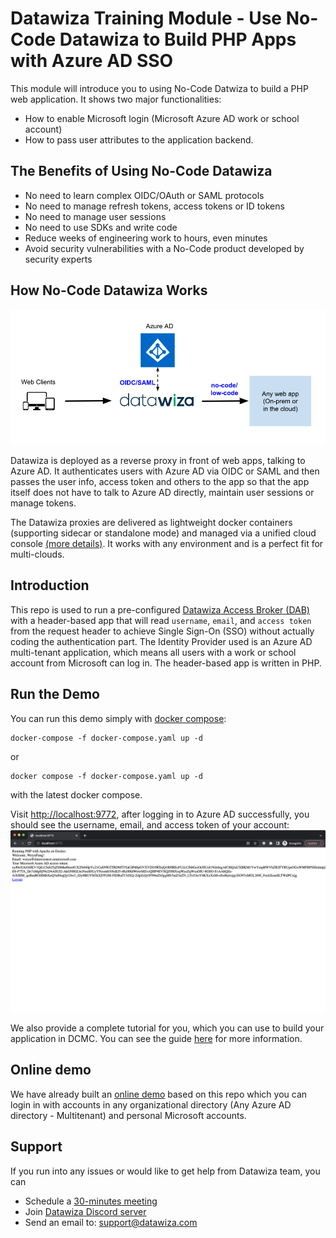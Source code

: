 # Datawiza Training Module - Use No-Code Datawiza to Build PHP Apps with Azure AD SSO

This module will introduce you to using No-Code Datwiza to build a PHP web application. It shows two major functionalities:

- How to enable Microsoft login (Microsoft Azure AD work or school account)
- How to pass user attributes to the application backend.

## The Benefits of Using No-Code Datawiza

- No need to learn complex OIDC/OAuth or SAML protocols
- No need to manage refresh tokens, access tokens or ID tokens
- No need to manage user sessions
- No need to use SDKs and write code
- Reduce weeks of engineering work to hours, even minutes
- Avoid security vulnerabilities with a No-Code product developed by security experts

## How No-Code Datawiza Works

![A diagram showing how datawiza works with Azure AD ](/img/how-datawiza-works.png)

Datawiza is deployed as a reverse proxy in front of web apps, talking to Azure AD. It authenticates users with Azure AD via OIDC or SAML and then passes the user info, access token and others to the app so that the app itself does not have to talk to Azure AD directly, maintain user sessions or manage tokens.

The Datawiza proxies are delivered as lightweight docker containers (supporting sidecar or standalone mode) and managed via a unified cloud console [(more details)](https://www.datawiza.com/platform/). It works with any environment and is a perfect fit for multi-clouds.

## Introduction

This repo is used to run a pre-configured [Datawiza Access Broker (DAB)](https://docs.datawiza.com/overview.html#what-is-datawiza-access-broker) with a header-based app that will read `username`, `email`, and `access token` from the request header to achieve Single Sign-On (SSO) without actually coding the authentication part. The Identity Provider used is an Azure AD multi-tenant application, which means all users with a work or school account from Microsoft can log in. The header-based app is written in PHP.

## Run the Demo

You can run this demo simply with [docker compose](https://docs.docker.com/compose/):

```shell
docker-compose -f docker-compose.yaml up -d
```

or

```shell
docker compose -f docker-compose.yaml up -d
```

with the latest docker compose.

Visit [http://localhost:9772](http://localhost:9772), after logging in to Azure AD successfully, you should see the username, email, and access token of your account:
![header-based app](/img/php/response.png)

We also provide a complete tutorial for you, which you can use to build your application in DCMC. You can see the guide [here](/demo/php/README.md) for more information.

## Online demo

We have already built an [online demo](https://php-sso.datawiza.net) based on this repo which you can login in with accounts in any organizational directory (Any Azure AD directory - Multitenant) and personal Microsoft accounts.

## Support

If you run into any issues or would like to get help from Datawiza team, you can

- Schedule a [30-minutes meeting](https://calendly.com/datawiza/30min)
- Join [Datawiza Discord server](https://discord.com/invite/Sn3nbc83Up)
- Send an email to: [support@datawiza.com](mailto:support@datawiza.com)
